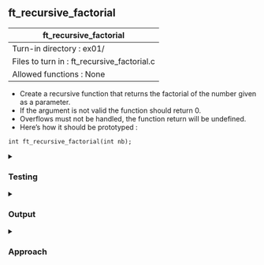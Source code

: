 ## ft_recursive_factorial

|               ft_recursive_factorial        |
|---------------------------------|
| Turn-in directory : ex01/       |
| Files to turn in : ft_recursive_factorial.c |
| Allowed functions : None       |

- Create a recursive function that returns the factorial of the number given as a parameter.
- If the argument is not valid the function should return 0.
- Overflows must not be handled, the function return will be undefined.
- Here’s how it should be prototyped :
```
int ft_recursive_factorial(int nb);
```

<details>

<summary><h3>Testing</h3></summary>

<pre><code>#include &gtstdio.h&lt
int	main(void)
{
	printf("3!: %d\n", ft_recursive_factorial(3));
	printf("2!: %d\n", ft_recursive_factorial(2));
	printf("1!: %d\n", ft_recursive_factorial(1));
	printf("0!: %d\n", ft_recursive_factorial(0));
	printf("-2!: %d\n", ft_recursive_factorial(-2));
	printf("11!: %d\n", ft_recursive_factorial(11));
	printf("12!: %d\n", ft_recursive_factorial(12));
	printf("13!: %d\n", ft_recursive_factorial(13));
	printf("14!: %d\n", ft_recursive_factorial(14));
	return (0);
}</code></pre>

See [testing file](main.c)

</details>

<details>
<summary><h3>Output</h3></summary>

<pre><code>3!: 6
2!: 2
1!: 1
0!: 1
-2!: 0
11!: 39916800
12!: 479001600
13!: 1932053504
14!: 1278945280</code></pre>

The output for 14! may look different for you depending on the value of <code>INT_MAX</code> (from the <code>limits.h</code> library) on your machine. 

</details>

<details>
<summary><h3>Approach</h3></summary>

This <a href=ft_recursive_factorial.c>solution</a> uses recursion and does away with the <code>while</code> loop in the previous <a href=../00_ft_iterative_factorial>exercise</a>. 

The key to applying recursion here is recognising that a factorial of a given nnumber can be expressed as a factorial of smaller numbers. For instance, <code>nb!</code> (aka factorial of <code>nb</code>) is <code>nb * (nb - 1)!</code> which is, in turn, <code>nb * (nb - 1) * (nb - 2)!</code>. This leads directly to line 21:

<pre><code>21	r = nb * ft_recursive_factorial(nb - 1)</code></pre>

Let's run through a case of <code>nb = 2</code>:
- In running <code>ft_recursive_factorial(2)</code>, we get to line 21 where <code>r = 2 * ft_recursive_factorial(1)</code>;
- In running <code>ft_recursive_factorial(1)</code>, we get <code>r = 1 * ft_recursive_factorial(0)</code>
- In <code>ft_recursive_factorial(0)</code>, the initialised value of <code>r</code> (i.e., <code>r = 1</code>) is returned directly. Note that the commands in the <code>if</code> and <code>else if</code> statements are not executed. 
- Put it altogether: <code>r = 2 * 1 * 1</code> and eventually <code>ft_recursive_factorial(2)</code> returns <code>2</code>! (heh, literally).

</details>
